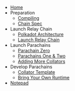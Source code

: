 <!-- docs/_sidebar.md -->

* [Home](/)
* Preparation
  * [Compiling](1-prep/1-compiling.md)
  * [Chain Spec](1-prep/2-chain-spec.md)
* Launch Relay Chain
  * [Polkadot Architecture](2-relay-chain/1-architecture.md)
  * [Launch Relay Chain](2-relay-chain/2-launch.md)
  <!-- [Live Chain](3-live-chain.md) -->
* Launch Parachains
  * [Parachain Zero](3-parachains/1-parachain-zero.md)
  * [Parachains One & Two](3-parachains/2-parachains-one-two.md)
  * [Adding More Collators](3-parachains/3-more-collators.md)
* Develop Parachains
  * [Collator Template](4-developer/1-collator-template.md)
  * [Bring Your Own Runtime](4-developer/2-byo-runtime.md)
* [Notepad](5-notes.md)
